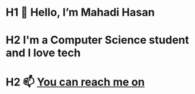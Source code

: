 # H1 👋 Hello, I’m __Mahadi Hasan__
# H2  __I'm a Computer Science student and I love tech__
# H2 📫 [You can reach me on](https://www.linkedin.com/in/mahadi-hasan-tahmid/)
